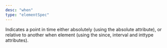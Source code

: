 ```yaml
---
desc: "when"
type: "elementSpec"
---
```


Indicates a point in time either absolutely (using the absolute attribute), or relative
to another when element (using the since, interval and inttype attributes).